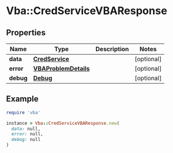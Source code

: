 # Vba::CredServiceVBAResponse

## Properties

| Name | Type | Description | Notes |
| ---- | ---- | ----------- | ----- |
| **data** | [**CredService**](CredService.md) |  | [optional] |
| **error** | [**VBAProblemDetails**](VBAProblemDetails.md) |  | [optional] |
| **debug** | [**Debug**](Debug.md) |  | [optional] |

## Example

```ruby
require 'vba'

instance = Vba::CredServiceVBAResponse.new(
  data: null,
  error: null,
  debug: null
)
```

